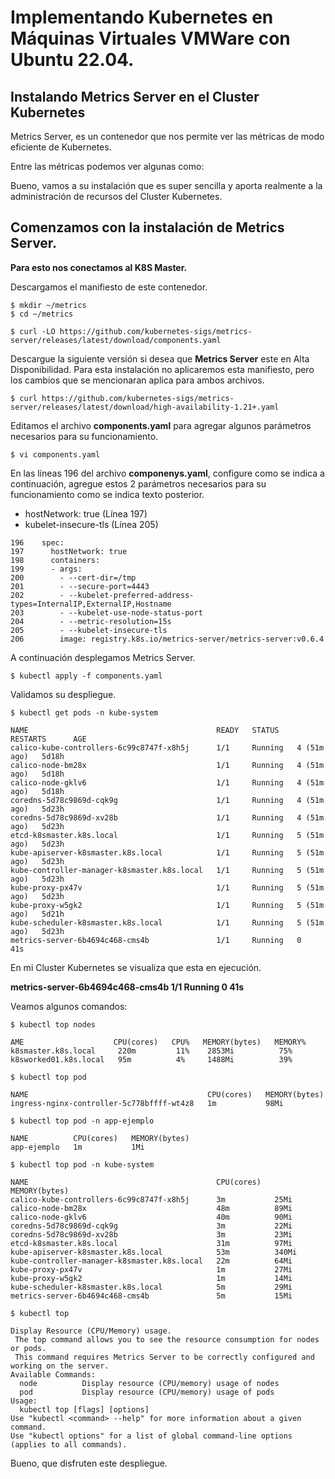 # Implementando Kubernetes en Máquinas Virtuales VMWare con Ubuntu 22.04.

## Instalando Metrics Server en el Cluster Kubernetes

Metrics Server, es un contenedor que nos permite ver las métricas de modo eficiente de Kubernetes.

Entre las métricas podemos ver algunas como:

Bueno, vamos a su instalación que es super sencilla y aporta realmente a la administración de recursos del Cluster Kubernetes.

## Comenzamos con la instalación de Metrics Server.

**Para esto nos conectamos al K8S Master.**

Descargamos el manifiesto de este contenedor.

```
$ mkdir ~/metrics
$ cd ~/metrics

$ curl -LO https://github.com/kubernetes-sigs/metrics-server/releases/latest/download/components.yaml
```

Descargue la siguiente versión si desea que **Metrics Server** este en Alta Disponibilidad. Para esta instalación no aplicaremos esta manifiesto, pero los cambios que se mencionaran aplica para ambos archivos.

```
$ curl https://github.com/kubernetes-sigs/metrics-server/releases/latest/download/high-availability-1.21+.yaml
```

Editamos el archivo **components.yaml** para agregar algunos parámetros necesarios para su funcionamiento.

```
$ vi components.yaml 
```

En las líneas 196 del archivo **componenys.yaml**, configure como se indica a continuación, agregue estos 2 parámetros necesarios para su funcionamiento como se indica texto posterior.

* hostNetwork: true  (Línea 197)
* kubelet-insecure-tls  (Línea 205)

```
196    spec:
197      hostNetwork: true
198      containers:
199      - args:
200        - --cert-dir=/tmp
201        - --secure-port=4443
202        - --kubelet-preferred-address-types=InternalIP,ExternalIP,Hostname
203        - --kubelet-use-node-status-port
204        - --metric-resolution=15s
205        - --kubelet-insecure-tls
206        image: registry.k8s.io/metrics-server/metrics-server:v0.6.4
```

A continuación desplegamos Metrics Server.

```
$ kubectl apply -f components.yaml
```

Validamos su despliegue.

```
$ kubectl get pods -n kube-system 

NAME                                          READY   STATUS    RESTARTS      AGE
calico-kube-controllers-6c99c8747f-x8h5j      1/1     Running   4 (51m ago)   5d18h
calico-node-bm28x                             1/1     Running   4 (51m ago)   5d18h
calico-node-gklv6                             1/1     Running   4 (51m ago)   5d18h
coredns-5d78c9869d-cqk9g                      1/1     Running   4 (51m ago)   5d23h
coredns-5d78c9869d-xv28b                      1/1     Running   4 (51m ago)   5d23h
etcd-k8smaster.k8s.local                      1/1     Running   5 (51m ago)   5d23h
kube-apiserver-k8smaster.k8s.local            1/1     Running   5 (51m ago)   5d23h
kube-controller-manager-k8smaster.k8s.local   1/1     Running   5 (51m ago)   5d23h
kube-proxy-px47v                              1/1     Running   5 (51m ago)   5d23h
kube-proxy-w5gk2                              1/1     Running   5 (51m ago)   5d21h
kube-scheduler-k8smaster.k8s.local            1/1     Running   5 (51m ago)   5d23h
metrics-server-6b4694c468-cms4b               1/1     Running   0             41s
```

 En mi Cluster Kubernetes se visualiza que esta en ejecución.

**metrics-server-6b4694c468-cms4b               1/1     Running   0             41s**

Veamos algunos comandos:

```
$ kubectl top nodes

AME                    CPU(cores)   CPU%   MEMORY(bytes)   MEMORY%   
k8smaster.k8s.local     220m         11%    2853Mi          75%       
k8sworked01.k8s.local   95m          4%     1488Mi          39%  
```

```
$ kubectl top pod

NAME                                        CPU(cores)   MEMORY(bytes)   
ingress-nginx-controller-5c778bffff-wt4z8   1m           98Mi

```

```
$ kubectl top pod -n app-ejemplo

NAME          CPU(cores)   MEMORY(bytes)   
app-ejemplo   1m           1Mi   
```

```
$ kubectl top pod -n kube-system

NAME                                          CPU(cores)   MEMORY(bytes)   
calico-kube-controllers-6c99c8747f-x8h5j      3m           25Mi            
calico-node-bm28x                             48m          89Mi            
calico-node-gklv6                             40m          90Mi            
coredns-5d78c9869d-cqk9g                      3m           22Mi            
coredns-5d78c9869d-xv28b                      3m           23Mi            
etcd-k8smaster.k8s.local                      31m          97Mi            
kube-apiserver-k8smaster.k8s.local            53m          340Mi           
kube-controller-manager-k8smaster.k8s.local   22m          64Mi            
kube-proxy-px47v                              1m           27Mi            
kube-proxy-w5gk2                              1m           14Mi            
kube-scheduler-k8smaster.k8s.local            5m           29Mi            
metrics-server-6b4694c468-cms4b               5m           15Mi 
```

```
$ kubectl top 

Display Resource (CPU/Memory) usage.
 The top command allows you to see the resource consumption for nodes or pods.
 This command requires Metrics Server to be correctly configured and working on the server.
Available Commands:
  node          Display resource (CPU/memory) usage of nodes
  pod           Display resource (CPU/memory) usage of pods
Usage:
  kubectl top [flags] [options]
Use "kubectl <command> --help" for more information about a given command.
Use "kubectl options" for a list of global command-line options (applies to all commands).
```

Bueno, que disfruten este despliegue.



